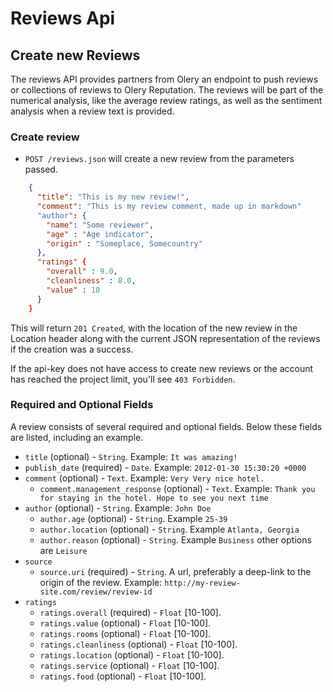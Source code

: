 Reviews Api
===========

Create new Reviews
------------------

The reviews API provides partners from Olery an endpoint to push reviews or collections of reviews
to Olery Reputation. The reviews will be part of the numerical analysis, like the average review
ratings, as well as the sentiment analysis when a review text is provided.

### Create review

* `POST /reviews.json` will create a new review from the parameters passed.

````json
    {
      "title": "This is my new review!",
      "comment": "This is my review comment, made up in markdown"
      "author": {
        "name": "Some reviewer",
        "age" : "Age indicator",
        "origin" : "Someplace, Somecountry"
      },
      "ratings" {
        "overall" : 9.0,
        "cleanliness" : 8.0,
        "value" : 10
      }
    }
````

This will return `201 Created`, with the location of the new review in the Location header along with the current JSON representation of the reviews if the creation was a success.

If the api-key does not have access to create new reviews or the account has reached the project limit, you'll see `403 Forbidden`.

### Required and Optional Fields

A review consists of several required and optional fields. Below these fields are listed, including an example.

* `title` (optional) - `String`. Example: `It was amazing!`
* `publish_date` (required) - `Date`. Example: `2012-01-30 15:30:20 +0000`
* `comment` (optional) - `Text`. Example: `Very Very nice hotel.`
    - `comment.management_response` (optional) - `Text`. Example: `Thank you for staying in the hotel. Hope to see you next time`
* `author` (optional) - `String`. Example: `John Doe`
    - `author.age` (optional) - `String`. Example `25-39`
    - `author.location` (optional) - `String`. Example `Atlanta, Georgia`
    - `author.reason` (optional) - `String`. Example `Business` other options are `Leisure`
* `source`
    - `source.uri` (required) - `String`. A url, preferably a deep-link to the origin of the review. Example: `http://my-review-site.com/review/review-id`
* `ratings`
    - `ratings.overall` (required) - `Float` [10-100].
    - `ratings.value` (optional) - `Float` [10-100].
    - `ratings.rooms` (optional) - `Float` [10-100].
    - `ratings.cleanliness` (optional) - `Float` [10-100].
    - `ratings.location` (optional) - `Float` [10-100].
    - `ratings.service` (optional) - `Float` [10-100].
    - `ratings.food` (optional) - `Float` [10-100].

